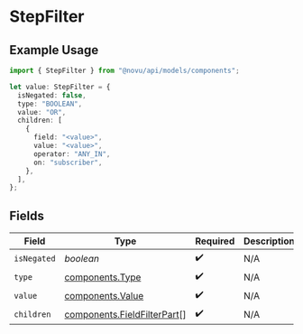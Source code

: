# StepFilter

## Example Usage

```typescript
import { StepFilter } from "@novu/api/models/components";

let value: StepFilter = {
  isNegated: false,
  type: "BOOLEAN",
  value: "OR",
  children: [
    {
      field: "<value>",
      value: "<value>",
      operator: "ANY_IN",
      on: "subscriber",
    },
  ],
};
```

## Fields

| Field                                                                      | Type                                                                       | Required                                                                   | Description                                                                |
| -------------------------------------------------------------------------- | -------------------------------------------------------------------------- | -------------------------------------------------------------------------- | -------------------------------------------------------------------------- |
| `isNegated`                                                                | *boolean*                                                                  | :heavy_check_mark:                                                         | N/A                                                                        |
| `type`                                                                     | [components.Type](../../models/components/type.md)                         | :heavy_check_mark:                                                         | N/A                                                                        |
| `value`                                                                    | [components.Value](../../models/components/value.md)                       | :heavy_check_mark:                                                         | N/A                                                                        |
| `children`                                                                 | [components.FieldFilterPart](../../models/components/fieldfilterpart.md)[] | :heavy_check_mark:                                                         | N/A                                                                        |